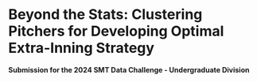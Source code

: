 # Beyond the Stats: Clustering Pitchers for Developing Optimal Extra-Inning Strategy
**Submission for the 2024 SMT Data Challenge - Undergraduate Division**
